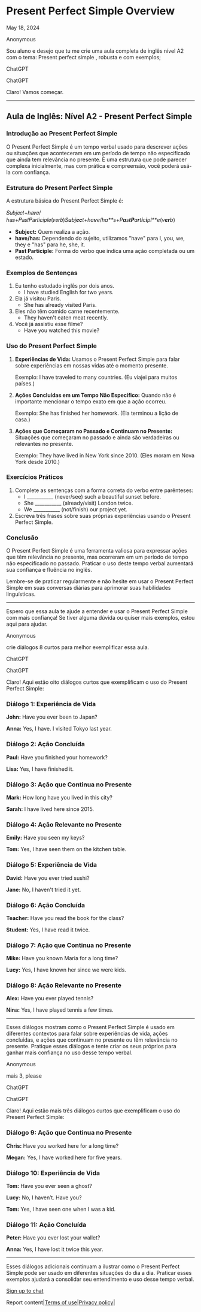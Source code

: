 

# Present Perfect Simple Overview

May 18, 2024



Anonymous

Sou aluno e desejo que tu me crie uma aula completa de inglês nível A2 com o tema: Present perfect simple , robusta e com exemplos;

ChatGPT

ChatGPT

Claro! Vamos começar.

------

## Aula de Inglês: Nível A2 - Present Perfect Simple

### Introdução ao Present Perfect Simple

O Present Perfect Simple é um tempo verbal usado para descrever ações ou situações que aconteceram em um período de tempo não especificado que ainda tem relevância no presente. É uma estrutura que pode parecer complexa inicialmente, mas com prática e compreensão, você poderá usá-la com confiança.

### Estrutura do Present Perfect Simple

A estrutura básica do Present Perfect Simple é:

𝑆𝑢𝑏𝑗𝑒𝑐𝑡+ℎ𝑎𝑣𝑒/ℎ𝑎𝑠+𝑃𝑎𝑠𝑡𝑃𝑎𝑟𝑡𝑖𝑐𝑖𝑝𝑙𝑒(𝑣𝑒𝑟𝑏)*S**u**bj**ec**t*+*ha**v**e*/*ha**s*+*P**a**s**tP**a**r**t**i**c**i**pl**e*(*v**er**b*)

- **Subject:** Quem realiza a ação.
- **have/has:** Dependendo do sujeito, utilizamos "have" para I, you, we, they e "has" para he, she, it.
- **Past Participle:** Forma do verbo que indica uma ação completada ou um estado.

### Exemplos de Sentenças

1. Eu tenho estudado inglês por dois anos.
   - I have studied English for two years.
2. Ela já visitou Paris.
   - She has already visited Paris.
3. Eles não têm comido carne recentemente.
   - They haven't eaten meat recently.
4. Você já assistiu esse filme?
   - Have you watched this movie?

### Uso do Present Perfect Simple

1. **Experiências de Vida:** Usamos o Present Perfect Simple para falar sobre experiências em nossas vidas até o momento presente.

   Exemplo: I have traveled to many countries. (Eu viajei para muitos países.)

2. **Ações Concluídas em um Tempo Não Específico:** Quando não é importante mencionar o tempo exato em que a ação ocorreu.

   Exemplo: She has finished her homework. (Ela terminou a lição de casa.)

3. **Ações que Começaram no Passado e Continuam no Presente:** Situações que começaram no passado e ainda são verdadeiras ou relevantes no presente.

   Exemplo: They have lived in New York since 2010. (Eles moram em Nova York desde 2010.)

### Exercícios Práticos

1. Complete as sentenças com a forma correta do verbo entre parênteses:
   - I ___________ (never/see) such a beautiful sunset before.
   - She ___________ (already/visit) London twice.
   - We ___________ (not/finish) our project yet.
2. Escreva três frases sobre suas próprias experiências usando o Present Perfect Simple.

### Conclusão

O Present Perfect Simple é uma ferramenta valiosa para expressar ações que têm relevância no presente, mas ocorreram em um período de tempo não especificado no passado. Praticar o uso deste tempo verbal aumentará sua confiança e fluência no inglês.

Lembre-se de praticar regularmente e não hesite em usar o Present Perfect Simple em suas conversas diárias para aprimorar suas habilidades linguísticas.

------

Espero que essa aula te ajude a entender e usar o Present Perfect Simple com mais confiança! Se tiver alguma dúvida ou quiser mais exemplos, estou aqui para ajudar.



Anonymous

crie diálogos 8 curtos para melhor exemplificar essa aula.

ChatGPT

ChatGPT

Claro! Aqui estão oito diálogos curtos que exemplificam o uso do Present Perfect Simple:

### Diálogo 1: Experiência de Vida

**John:** Have you ever been to Japan?

**Anna:** Yes, I have. I visited Tokyo last year.

### Diálogo 2: Ação Concluída

**Paul:** Have you finished your homework?

**Lisa:** Yes, I have finished it.

### Diálogo 3: Ação que Continua no Presente

**Mark:** How long have you lived in this city?

**Sarah:** I have lived here since 2015.

### Diálogo 4: Ação Relevante no Presente

**Emily:** Have you seen my keys?

**Tom:** Yes, I have seen them on the kitchen table.

### Diálogo 5: Experiência de Vida

**David:** Have you ever tried sushi?

**Jane:** No, I haven't tried it yet.

### Diálogo 6: Ação Concluída

**Teacher:** Have you read the book for the class?

**Student:** Yes, I have read it twice.

### Diálogo 7: Ação que Continua no Presente

**Mike:** Have you known Maria for a long time?

**Lucy:** Yes, I have known her since we were kids.

### Diálogo 8: Ação Relevante no Presente

**Alex:** Have you ever played tennis?

**Nina:** Yes, I have played tennis a few times.

------

Esses diálogos mostram como o Present Perfect Simple é usado em diferentes contextos para falar sobre experiências de vida, ações concluídas, e ações que continuam no presente ou têm relevância no presente. Pratique esses diálogos e tente criar os seus próprios para ganhar mais confiança no uso desse tempo verbal.



Anonymous

mais 3, please

ChatGPT

ChatGPT

Claro! Aqui estão mais três diálogos curtos que exemplificam o uso do Present Perfect Simple:

### Diálogo 9: Ação que Continua no Presente

**Chris:** Have you worked here for a long time?

**Megan:** Yes, I have worked here for five years.

### Diálogo 10: Experiência de Vida

**Tom:** Have you ever seen a ghost?

**Lucy:** No, I haven’t. Have you?

**Tom:** Yes, I have seen one when I was a kid.

### Diálogo 11: Ação Concluída

**Peter:** Have you ever lost your wallet?

**Anna:** Yes, I have lost it twice this year.

------

Esses diálogos adicionais continuam a ilustrar como o Present Perfect Simple pode ser usado em diferentes situações do dia a dia. Praticar esses exemplos ajudará a consolidar seu entendimento e uso desse tempo verbal.

[Sign up to chat](https://chatgpt.com/)

Report content|[Terms of use](https://openai.com/policies/terms-of-use)|[Privacy policy](https://openai.com/policies/privacy-policy)|



